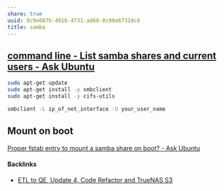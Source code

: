 ```yaml
---
share: true
uuid: 9c9e0876-4016-4731-a868-8c98e67310c6
title: samba
---
```

## [command line - List samba shares and current users - Ask Ubuntu](https://askubuntu.com/questions/102924/list-samba-shares-and-current-users)

```bash
sudo apt-get update
sudo apt-get install -y smbclient
sudo apt-get install -y cifs-utils
```

``` bash
smbclient -L ip_of_net_interface -U your_user_name
```

## Mount on boot

[Proper fstab entry to mount a samba share on boot? - Ask Ubuntu](https://askubuntu.com/questions/157128/proper-fstab-entry-to-mount-a-samba-share-on-boot)

#### Backlinks

* [ETL to QE, Update 4, Code Refactor and TrueNAS S3](/d59dbed7-08bd-462e-8f87-24a80c791f46)